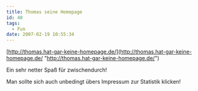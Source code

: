 ```yaml
---
title: Thomas seine Homepage
id: 48
tags:
  - Fun
date: 2007-02-19 10:55:34
---
```


[http://thomas.hat-gar-keine-homepage.de/](http://thomas.hat-gar-keine-homepage.de/ "http://thomas.hat-gar-keine-homepage.de/")

Ein sehr netter Spaß für zwischendurch!

Man sollte sich auch unbedingt übers Impressum zur Statistik klicken!